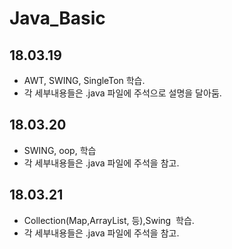# Java_Basic

## 18.03.19
- AWT, SWING, SingleTon 학습.
- 각 세부내용들은 .java 파일에 주석으로 설명을 달아둠.

## 18.03.20
- SWING, oop, 학습
- 각 세부내용들은  .java 파일에 주석을 참고.

## 18.03.21
- Collection(Map,ArrayList, 등),Swing  학습.
- 각 세부내용들은  .java 파일에 주석을 참고.
